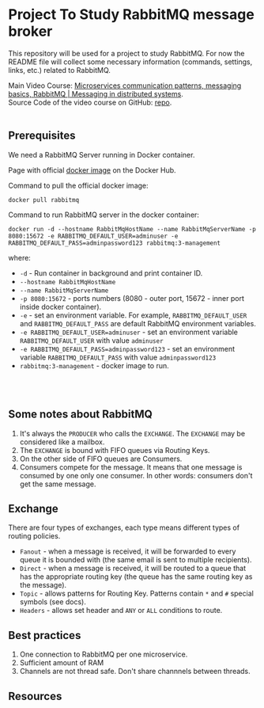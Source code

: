 # Project To Study RabbitMQ message broker

This repository will be used for a project to study RabbitMQ. For now the README file will collect some necessary information (commands, settings, links, etc.) related to RabbitMQ.

Main Video Course: [Microservices communication patterns, messaging basics, RabbitMQ | Messaging in distributed systems](https://www.youtube.com/watch?v=eW4JgrkwWEM).
<br/>
Source Code of the video course on GitHub: [repo](https://github.com/devmentors/Messaging-In-Distributed-Systems).
<br/>
<br/>


## Prerequisites

We need a RabbitMQ Server running in Docker container. 

Page with official [docker image](https://hub.docker.com/_/rabbitmq) on the Docker Hub.

Command to pull the official docker image: 

```
docker pull rabbitmq
```

Command to run RabbitMQ server in the docker container:

```
docker run -d --hostname RabbitMqHostName --name RabbitMqServerName -p 8080:15672 -e RABBITMQ_DEFAULT_USER=adminuser -e RABBITMQ_DEFAULT_PASS=adminpassword123 rabbitmq:3-management
```

where:

* `-d` - Run container in background and print container ID.
* `--hostname RabbitMqHostName`
* `--name RabbitMqServerName`
* `-p 8080:15672` - ports numbers (8080 - outer port, 15672 - inner port inside docker container).
* `-e` - set an environment variable. For example, `RABBITMQ_DEFAULT_USER` and `RABBITMQ_DEFAULT_PASS` are default RabbitMQ environment variables.
* `-e RABBITMQ_DEFAULT_USER=adminuser` - set an environment variable `RABBITMQ_DEFAULT_USER` with value `adminuser`
* `-e RABBITMQ_DEFAULT_PASS=adminpassword123` - set an environment variable `RABBITMQ_DEFAULT_PASS` with value `adminpassword123`
* `rabbitmq:3-management` - docker image to run.
<br/>
<br/>


## Some notes about RabbitMQ

1. It's always the `PRODUCER` who calls the `EXCHANGE`. The `EXCHANGE` may be considered like a mailbox.
2. The `EXCHANGE` is bound with FIFO queues via Routing Keys.
3. On the other side of FIFO queues are Consumers.
4. Consumers compete for the message. It means that one message is consumed by one only one consumer. In other words: consumers don't get the same message. 


## Exchange

There are four types of exchanges, each type means different types of routing policies.

* `Fanout` - when a message is received, it will be forwarded to every queue it is bounded with (the same email is sent to multiple recipients).
* `Direct` - when a message is received, it will be routed to a queue that has the appropriate routing key (the queue has the same routing key as the message).
* `Topic` - allows patterns for Routing Key. Patterns contain `*` and `#` special symbols (see docs). 
* `Headers` - allows set header and `ANY` or `ALL` conditions to route.

## Best practices

1. One connection to RabbitMQ per one microservice. 
2. Sufficient amount of RAM
3. Channels are not thread safe. Don't share channnels between threads.


## Resources